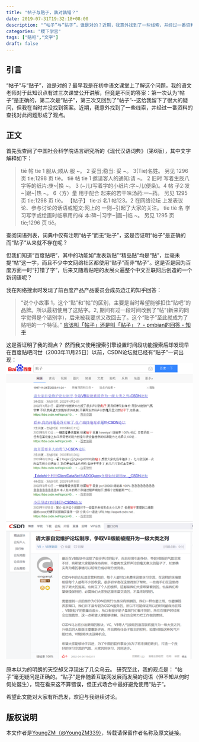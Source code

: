 ```yaml
---
title: "帖子与贴子，孰对孰错？"
date: 2019-07-31T19:32:18+08:00
description: "“帖子”与“贴子”，谁是对的？近期，我意外找到了一些线索，并经过一番资料的查找对此问题形成了观点。"
categories: "稷下学宫"
tags: ["贴吧","文字"]
draft: false
---
```

## 引言

“帖子”与“贴子”，谁是对的？最早我是在初中语文课堂上了解这个问题，我的语文老师对于此知识点有过三次课堂公开讲解，但竟是不同的答案：第一次认为“帖子”是正确的，第二次是“贴子”，第三次又回到了“帖子”--这给我留下了很大的疑问，但我在当时并没找到答案。近期，我意外找到了一些线索，并经过一番资料的查找对此问题形成了观点。

## 正文

首先我查阅了中国社会科学院语言研究所的《现代汉语词典》（第6版），其中文字解释如下：
>tiē
帖
tie 1 服从;顺从:服 ~。 2 妥当;稳当:
妥 ~。 3(Tie)名姓。
另见 1296 页 tie;1298 页 tiè。
>tiě
帖
tie 1 邀请客人的通知:请 ~。 2 旧时
写着生辰八字等的纸片:庚~|换 ~。 3
(~儿)写着字的小纸片:字~儿(便条)。4 帖
子2:发~|跟~|热 ~。 6〈方〉量 用于配合
起来的若干味汤药:一~药。
另见 1295 页 tie;1298 页 tiè。
【帖子】 tie·zi 名1 帖123。2 在网络论坛
上发表议论、参与讨论的话语或短文:网上的
一则~引起了大家的关注。
>tie
tiè 名 学习写字或绘画时临摹用的样
本:碑~|习字~|画~|临 ~。
另见 1295 页 tie;1296 页 tiě。

查阅词语列表，词典中仅有注明“帖子”而无“贴子”，这是否证明“帖子”是正确的而“贴子”从来就不存在呢？

但我们知道“百度贴吧”，其中的功能如“发表新贴”“精品贴”均是“贴”，丝毫未提“帖”这一字，而且不少中文网络社区都使用“贴子”而非“帖子”。这是否是因为百度方面一时“打错了字”，后来又随着贴吧的发展火遍整个中文互联网后创造的一个新词语呢？

我在网络搜索时发现了前百度产品产品委员会成员边江的知乎回答：
>“说个小故事 1，这个“贴”和“帖”的区别，主要是当时希望能够扣住“贴吧”的品牌。所以最初使用了这贴字。2,  期间有过一段时间改到了“帖”(新来的同学觉得是个错别字)，后来被我要求又改回去了。这个“贴子”至此就成为了贴吧的一个特征。”
[应该叫「帖子」还是叫「贴子」？ - pmbian的回答 - 知乎](https://www.zhihu.com/question/19678782/answer/12925529)

这是否证明了我的观点？
然而我又使用搜索引擎设置时间段功能搜索后却发现早在百度贴吧问世（2003年11月25日）以前，CSDN论坛就已经有“贴子”一词出现：
![png](./2020-06-17%20012303.png)
![png](./2020-06-17%20012342.png)

原本以为的明朗的天空却又浮现出了几朵乌云。
研究至此，我的观点是：
“帖子”毫无疑问是正确的。“贴子”是伴随着互联网发展而发展的词语（但不知从何时何处诞生），现在看来这不算错误，但正式场合中最好避免使用“贴子”。

希望此文能对大家有所启发，欢迎与我继续讨论。

## 版权说明

本文作者是[YoungZM（@YoungZM339）](https://blog.youngzm.com/)，转载请保留作者名称及原文链接。
